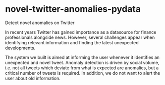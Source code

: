 # novel-twitter-anomalies-pydata
Detect novel anomalies on Twitter

In recent years Twitter has gained importance as a datasource for finance professionals alongside news. However, several challenges appear when identifying relevant information and finding the latest unexpected developments. 

The system we built is aimed at informing the user whenever it identifies an unexpected and novel tweet. Anomaly detection is driven by social volume, i.e. not all tweets which deviate from what is expected are anomalies, but a critical number of tweets is required. In addition, we do not want to alert the user about old information.
